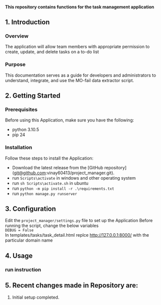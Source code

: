 <h4>This repository contains functions for the task management application</h4>

## 1. Introduction
### Overview
The application will allow team members with appropriate permission to create, update, and delete tasks on a to-do list

### Purpose
This documentation serves as a guide for developers and administrators to understand, integrate, and use the MO-fail data extractor script.

## 2. Getting Started
### Prerequisites
Before using this Application, make sure you have the following:
- python 3.10.5
- pip 24

### Installation
Follow these steps to install the Application:
- Download the latest release from the [GitHub repository] (git@github.com:vinay60413/project_manager.git).
- run `Scripts\activate` in windows and other operating system
- run `sh Scripts\activate.sh` in ubuntu
- run `python -m pip install -r .\requirements.txt`
- run `python manage.py runserver`

## 3. Configuration

Edit the `project_manager/settings.py` file to set up the Application
Before running the script, change the below variables <br>
`DEBUG = False` <br>
In templates/tasks/task_detail.html replce http://127.0.0.1:8000/ with the particular domain name

## 4. Usage

### run instruction



## 5. Recent changes made in Repository are: 
<ol>
    <li>Initial setup completed.</li>
</ol>
